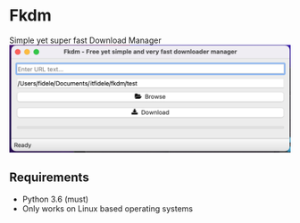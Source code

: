 # Fkdm
Simple yet super fast Download Manager
![Alt text](<img/Screenshot 2023-09-17 at 02.58.13.png>)

## Requirements
- Python 3.6 (must)
- Only works on Linux based operating systems


